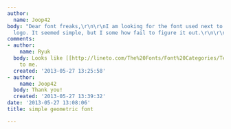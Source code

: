 ```yaml
---
author:
  name: Joop42
body: "Dear font freaks,\r\n\r\nI am looking for the font used next to this \"HKU\"
  logo. It seemed simple, but I some how fail to figure it out.\r\n\r\nTanks in advance!"
comments:
- author:
    name: Ryuk
  body: Looks like [[http://lineto.com/The%20Fonts/Font%20Categories/Text%20Fonts/Brown|Brown]]
    to me.
  created: '2013-05-27 13:25:58'
- author:
    name: Joop42
  body: Thank you!
  created: '2013-05-27 13:39:32'
date: '2013-05-27 13:08:06'
title: simple geometric font

---
```

